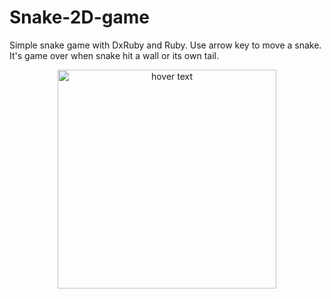# Snake-2D-game
Simple snake game with DxRuby and Ruby. Use arrow key to move a snake. It's game over when snake hit a wall or its own tail.

<p align="center">
  <img src="E:\LapTrinhGame\Snake2D\snake.PNG" width="350" title="hover text">
</p>
